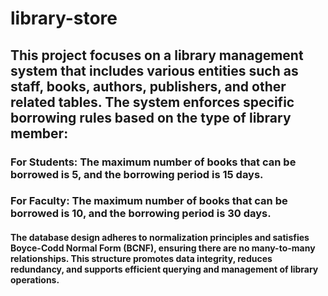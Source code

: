 # library-store

## This project focuses on a library management system that includes various entities such as staff, books, authors, publishers, and other related tables. The system enforces specific borrowing rules based on the type of library member:

### For Students: The maximum number of books that can be borrowed is 5, and the borrowing period is 15 days.

### For Faculty: The maximum number of books that can be borrowed is 10, and the borrowing period is 30 days.

#### The database design adheres to normalization principles and satisfies Boyce-Codd Normal Form (BCNF), ensuring there are no many-to-many relationships. This structure promotes data integrity, reduces redundancy, and supports efficient querying and management of library operations.
